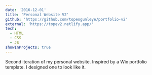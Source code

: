 ```yaml
---
date: '2016-12-01'
title: 'Personal Website V2'
github: 'https://github.com/topeogunleye/portfolio-v2'
external: 'https://topev2.netlify.app/'
tech:
  - HTML
  - CSS
  - JS
showInProjects: true
---
```


Second iteration of my personal website. Inspired by a Wix portfolio template. I designed one to look like it.
